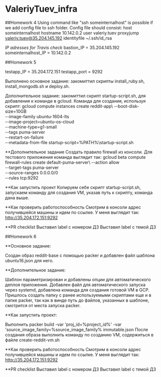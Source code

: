 # ValeriyTuev_infra
##Homework 4
Using command like "ssh someinternalhost" is possible if we add config file to ssh folder. Config file should consist:
host someinternalhost
	hostname 10.142.0.2
	user valeriy.tuev
	proxyjump valeriy.tuev@35.204.145.192
	identityfile ~/.ssh/id_rsa

*IP adresses for Travis check*
bastion_IP = 35.204.145.192
someinternalhost_IP = 10.142.0.2


##Homework 5

testapp_IP = 35.204.172.151
testapp_port = 9292

Выполнено основное задание: закомиттил скрипты install_ruby.sh, 
install_mongodb.sh и deploy.sh. 

Дополнительное задание: закомиттил скрипт startup-script.sh, для 
добавления к команде в gcloud. Команда для создания, используя скрипт:
gcloud compute instances create reddit-app\ 
--boot-disk-size=10GB \
--image-family ubuntu-1604-lts \
--image-project=ubuntu-os-cloud \
--machine-type=g1-small \
--tags puma-server \
--restart-on-failure \
--metadata-from-file startup-script=%PATH%\startup-script.sh


**Дополнительное задание
Создать правило firewall из консоли. Для тестового приложения команда 
выглядит так:
gcloud beta compute firewall-rules create default-puma-server\ 
--action allow \
--target-tags puma-server \
--source-ranges 0.0.0.0/0 \
--rules tcp:9292

**Как запустить проект
Копируем себе скрипт startup-script.sh, запускаем команду для создания 
VM, указав путь к скрипту, команда дана выше.

**Как проверить работоспособность
Смотрим в консоли адрес получившейся машины и идем по ссылке. У меня 
выглядит так:
http://35.204.172.151:9292

**PR checklist
Выставил label с номером ДЗ
Выставил label c темой ДЗ


##Homework 6

**Основное задание:

Создан образ reddit-base с помощью packer и добавлен файл шаблона ubuntu16.json для него.


**Дополнительное задание:

Шаблон параметризирован и добавлены опции для автоматического деплоя приложения. Добавлен файл для 
автоматического запуска через systemd, добавлена команда для создания готовой VM в GCP. Пришлось создать 
папку с ранее используемыми скриптами еще и в папке packer, так как в винде путь до файлов, указанных в 
шаблоне, смотрится от места запуска packer. 


**Как запустить проект: 

Выполнить packer build -var 'proj_id=%project_id%' -var 'source_image_family=%source_image_family% 
immutable.json
После создания образа выполнить команду по созданию VM, содержиться в файле create-reddit-vm.sh


**Как проверить работоспособность
Смотрим в консоли адрес получившейся машины и идем по ссылке. У меня
выглядит так:
http://35.204.172.151:9292


**PR checklist
Выставил label с номером ДЗ
Выставил label c темой ДЗ

